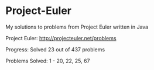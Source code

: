 Project-Euler
=============

My solutions to problems from Project Euler written in Java

Project Euler: http://projecteuler.net/problems

Progress:
Solved 23 out of 437 problems

Problems Solved:
1 - 20, 22, 25, 67

